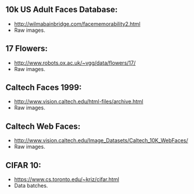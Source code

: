 ## 10k US Adult Faces Database:
  - http://wilmabainbridge.com/facememorability2.html
  - Raw images.

## 17 Flowers:
  - http://www.robots.ox.ac.uk/~vgg/data/flowers/17/
  - Raw images.

## Caltech Faces 1999:
  - http://www.vision.caltech.edu/html-files/archive.html
  - Raw images.

## Caltech Web Faces:
  - http://www.vision.caltech.edu/Image_Datasets/Caltech_10K_WebFaces/
  - Raw images.

## CIFAR 10:
  - https://www.cs.toronto.edu/~kriz/cifar.html
  - Data batches.
